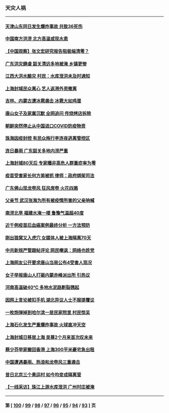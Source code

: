 ### 天灾人祸
---
#### [天津山东同日发生爆炸事故 共致36死伤](../../pages/ncid280/n13764720.md) 
#### [中国南方洪涝 北方高温或现水患](../../pages/ncid280/n13764505.md) 
#### [【中国观察】张文宏研究报告阻极端清零？](../../pages/ncid280/n13764183.md) 
#### [广东洪灾肆虐 韶关清远多地被淹 乡镇更惨](../../pages/ncid280/n13764113.md) 
#### [江西大洪水酿灾 村民：水库泄洪未及时通知](../../pages/ncid280/n13764139.md) 
#### [上海封城民众离心 艺人返港外资撤离](../../pages/ncid280/n13764010.md) 
#### [吉林、内蒙古遭冰雹袭击 冰雹大如鸡蛋](../../pages/ncid280/n13763902.md) 
#### [唐山女子及家属沉默 全网追问 传烧烤店拆除](../../pages/ncid280/n13763578.md) 
#### [朝鲜突然停止从中国进口COVID防疫物资](../../pages/ncid280/n13763465.md) 
#### [珠海因疫封控 有民众拖行李连夜逃离管控区](../../pages/ncid280/n13763323.md) 
#### [连日暴雨 广东韶关多地内涝严重](../../pages/ncid280/n13763266.md) 
#### [上海封城80天后 专家曝非高危人群重症率为零](../../pages/ncid280/n13763017.md) 
#### [疫苗受害家长何方美被抓 律师：政府绑架司法](../../pages/ncid280/n13762792.md) 
#### [广东佛山现龙卷风 狂风席卷 火花四溅](../../pages/ncid280/n13762791.md) 
#### [父亲节 武汉张海为所有被疫情所害的父亲呐喊](../../pages/ncid280/n13762770.md) 
#### [南涝北旱  福建水淹一楼 鲁豫气温超40度](../../pages/ncid280/n13762711.md) 
#### [近千例疫苗后血癌案例最终分析 一方法预防](../../pages/ncid280/n13761796.md) 
#### [刚出狼窝又入虎穴 女媒体人被上海隔离70天](../../pages/ncid280/n13762308.md) 
#### [中共新规严管跟帖评论 网民嘲讽：网络也姓党](../../pages/ncid280/n13762276.md) 
#### [上海网友公开要求唐山当局公布4受害人现况](../../pages/ncid280/n13762256.md) 
#### [女子举报唐山人打砸内蒙赤峰派出所 引热议](../../pages/ncid280/n13762218.md) 
#### [河南高温破40℃ 多地水泥路断裂翘起](../../pages/ncid280/n13762229.md) 
#### [因网上言论被扣手机 湖北异议人士不服提覆议](../../pages/ncid280/n13762203.md) 
#### [一枚炮弹掉到哈尔滨一居民家院里 村民惊呆](../../pages/ncid280/n13762215.md) 
#### [上海石化发生严重爆炸事故 火球直冲天空](../../pages/ncid280/n13762016.md) 
#### [上海封城日移居上海 吴尊2个月来首次叹未来](../../pages/ncid280/n13761914.md) 
#### [蔡少芬举家搬回香港 上海300平米豪宅急出租](../../pages/ncid280/n13761888.md) 
#### [中国遭遇暴雨、热浪和龙卷风三重袭击](../../pages/ncid280/n13761931.md) 
#### [昔日北京三个奥运村 如今均变成隔离营](../../pages/ncid280/n13761862.md) 
#### [【一线采访】珠江上游水库泄洪 广州村庄被淹](../../pages/ncid280/n13761705.md) 

---
#### 第 [ [100](./100.md) / [99](./99.md) / [98](./98.md) / [97](./97.md) / [96](./96.md) / [95](./95.md) / [94](./94.md) / [93](./93.md) ] 页
